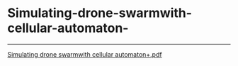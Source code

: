 # Simulating-drone-swarmwith-cellular-automaton-
---------------------------------------------------
[Simulating drone swarmwith cellular automaton+.pdf](https://github.com/user-attachments/files/19726639/Simulating.drone.swarmwith.cellular.automaton%2B.pdf)
